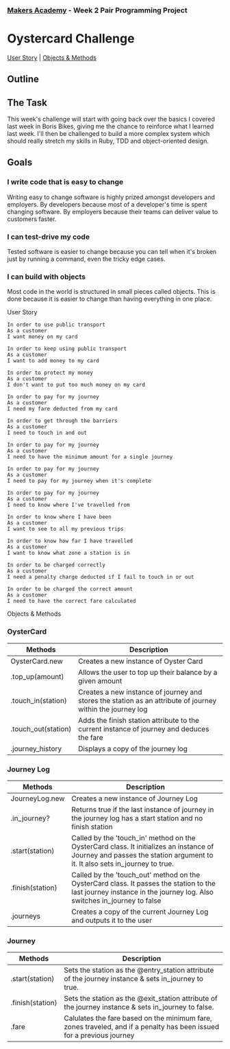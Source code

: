 
### [Makers Academy](http://www.makersacademy.com) - Week 2 Pair Programming Project

# Oystercard Challenge


[User Story](#Story) | [Objects & Methods](#Methods)

## <a name="Outline">Outline</a>



## <a name="Task">The Task</a>

This week's challenge will start with going back over the basics I covered last week in Boris Bikes, giving me the chance to reinforce what I learned last week. I'll then be challenged to build a more complex system which should really stretch my skills in Ruby, TDD and object-oriented design.


## <a name="Goals">Goals</a>

### I write code that is easy to change

Writing easy to change software is highly prized amongst developers and employers. By developers because most of a developer's time is spent changing software. By employers because their teams can deliver value to customers faster.

### I can test-drive my code

Tested software is easier to change because you can tell when it's broken just by running a command, even the tricky edge cases.

### I can build with objects
Most code in the world is structured in small pieces called objects. This is done because it is easier to change than having everything in one place.

<a name="Story">User Story</a>

```
In order to use public transport
As a customer
I want money on my card

In order to keep using public transport
As a customer
I want to add money to my card

In order to protect my money
As a customer
I don't want to put too much money on my card

In order to pay for my journey
As a customer
I need my fare deducted from my card

In order to get through the barriers
As a customer
I need to touch in and out

In order to pay for my journey
As a customer
I need to have the minimum amount for a single journey

In order to pay for my journey
As a customer
I need to pay for my journey when it's complete

In order to pay for my journey
As a customer
I need to know where I've travelled from

In order to know where I have been
As a customer
I want to see to all my previous trips

In order to know how far I have travelled
As a customer
I want to know what zone a station is in

In order to be charged correctly
As a customer
I need a penalty charge deducted if I fail to touch in or out

In order to be charged the correct amount
As a customer
I need to have the correct fare calculated
```

<a name="Methods">Objects & Methods</a>


### OysterCard

| Methods | Description |
| --- | --- |
| OysterCard.new     | Creates a new instance of Oyster Card                                                                |
| .top_up(amount)    | Allows the user to top up their balance by a given amount                                            |
| .touch_in(station) | Creates a new instance of journey and stores the station as an attribute of journey within the journey log |
| .touch_out(station)| Adds the finish station attribute to the current instance of journey and deduces the fare            |
| .journey_history   | Displays a copy of the journey log|


### Journey Log

| Methods | Description |
| --- | --- |
| JourneyLog.new | Creates a new instance of Journey Log |
| .in_journey? | Returns true if the last instance of journey in the journey log has a start station and no finish station | 
| .start(station) | Called by the 'touch_in' method on the OysterCard class. It initializes an instance of Journey and passes the station argument to it. It also sets in_journey to true. |
|.finish(station) | Called by the 'touch_out' method on the OysterCard class. It passes the station to the last journey instance in the journey log. Also switches in_journey to false |
| .journeys | Creates a copy of the current Journey Log and outputs it to the user |


### Journey

| Methods | Description |
| --- | --- |
| .start(station) | Sets the station as the @entry_station attribute of the journey instance & sets in_journey to true.
| .finish(station) | Sets the station as the @exit_station attribute of the journey instance & sets in_journey to false.
| .fare | Calulates the fare based on the minimum fare, zones traveled, and if a penalty has been issued for a previous journey |





  

